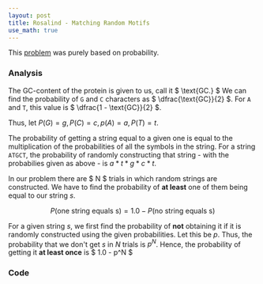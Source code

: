 ```yaml
---
layout: post
title: Rosalind - Matching Random Motifs
use_math: true
---
```


This [problem](http://rosalind.info/problems/rstr/) was purely based on probability.

### Analysis
The GC-content of the protein is given to us, call it $ \text{GC.} $ We can find the probability of `G` and `C` characters as $ \dfrac{\text{GC}}{2} $. For `A` and `T`, this value is $ \dfrac{1 - \text{GC}}{2} $.

Thus, let $P(G) = g, P(C) = c, p(A) = a, P(T) = t.$

The probability of getting a string equal to a given one is equal to the multiplication of the probabilities of all the symbols in the string. For a string `ATGCT`, the probability of randomly constructing that string - with the probabilies given as above - is $a*t*g*c*t.$

In our problem there are $ N $ trials in which random strings are constructed. We have to find the probability of **at least** one of them being equal to our string $s.$

$$ P(\text{one string equals s}) = 1.0 - P(\text{no string equals s}) $$

For a given string $s$, we first find the probability of **not** obtaining it if it is randomly constructed using the given probabilities. Let this be $p.$ Thus, the probability that we don't get $s$ in $N$ trials is $p^N$. Hence, the probability of getting it **at least once** is $ 1.0 - p^N $

### Code
<script src="https://gist.github.com/adijo/1ec0e9951bd1d274f4d1.js"></script>